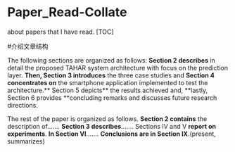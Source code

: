 # Paper_Read-Collate
about papers that I have read.
[TOC]

#介绍文章结构

The following sections are organized as follows: **Section 2 describes** in detail the proposed TAHAR system architecture with focus on the prediction layer. **Then, Section 3 introduces** the three case studies and **Section 4 concentrates on** the smartphone application implemented to test the architecture.** Section 5 depicts** the results achieved and, **lastly, Section 6 provides **concluding remarks and discusses future research directions.

The rest of the paper is organized as follows. **Section 2 contains** the description of……. **Section 3 describes**……. Sections IV and V **report on experiments**. **In Section VI**……. **Conclusions are in Section IX**.(present, summarizes)



